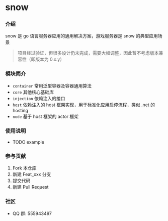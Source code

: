 # snow

### 介绍

snow 是 go 语言服务器应用的通用解决方案，游戏服务器是 snow 的典型应用场景

> 项目经过验证，但很多设计仍未完成，需要大幅调整，因此暂不考虑版本兼容性（即版本为 0.x.y）

### 模块简介

- `container` 常用泛型容器及容器通用算法
- `core` 其他核心基础库
- `injection` 依赖注入的接口
- `host` 依赖注入的 host 框架实现，用于标准化应用启停流程，类似 .net 的 hosting
- `node` 基于 host 框架的 actor 框架

### 使用说明
* TODO example

### 参与贡献

1.  Fork 本仓库
2.  新建 Feat_xxx 分支
3.  提交代码
4.  新建 Pull Request

### 社区
* QQ 群: 555943497
